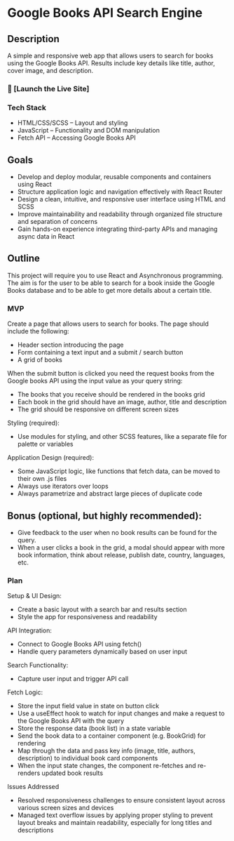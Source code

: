 # Google Books API Search Engine

## Description

A simple and responsive web app that allows users to search for books using the Google Books API. Results include key details like title, author, cover image, and description.

### 🚀 [Launch the Live Site]

### Tech Stack

- HTML/CSS/SCSS – Layout and styling
- JavaScript – Functionality and DOM manipulation
- Fetch API – Accessing Google Books API

## Goals

- Develop and deploy modular, reusable components and containers using React
- Structure application logic and navigation effectively with React Router
- Design a clean, intuitive, and responsive user interface using HTML and SCSS
- Improve maintainability and readability through organized file structure and separation of concerns
- Gain hands-on experience integrating third-party APIs and managing async data in React

## Outline

This project will require you to use React and Asynchronous programming.
The aim is for the user to be able to search for a book inside the Google Books database and to be able to get more details about a certain title.

### MVP

Create a page that allows users to search for books. The page should include the following:

- Header section introducing the page
- Form containing a text input and a submit / search button
- A grid of books

When the submit button is clicked you need the request books from the Google books API using the input value as your query string:

- The books that you receive should be rendered in the books grid
- Each book in the grid should have an image, author, title and description
- The grid should be responsive on different screen sizes

Styling (required):

- Use modules for styling, and other SCSS features, like a separate file for palette or variables

Application Design (required):

- Some JavaScript logic, like functions that fetch data, can be moved to their own .js files
- Always use iterators over loops
- Always parametrize and abstract large pieces of duplicate code

## Bonus (optional, but highly recommended):

- Give feedback to the user when no book results can be found for the query.
- When a user clicks a book in the grid, a modal should appear with more book information, think about release, publish date, country, languages, etc.

### Plan

Setup & UI Design:

- Create a basic layout with a search bar and results section
- Style the app for responsiveness and readability

API Integration:

- Connect to Google Books API using fetch()
- Handle query parameters dynamically based on user input

Search Functionality:

- Capture user input and trigger API call

Fetch Logic:

- Store the input field value in state on button click
- Use a useEffect hook to watch for input changes and make a request to the Google Books API with the query
- Store the response data (book list) in a state variable
- Send the book data to a container component (e.g. BookGrid) for rendering
- Map through the data and pass key info (image, title, authors, description) to individual book card components
- When the input state changes, the component re-fetches and re-renders updated book results

Issues Addressed

- Resolved responsiveness challenges to ensure consistent layout across various screen sizes and devices
- Managed text overflow issues by applying proper styling to prevent layout breaks and maintain readability, especially for long titles and descriptions
